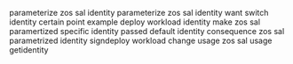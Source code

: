 parameterize zos sal identity parameterize zos sal identity want switch identity certain point example deploy workload identity make zos sal paramertized specific identity passed default identity consequence zos sal parametrized identity signdeploy workload change usage zos sal usage getidentity